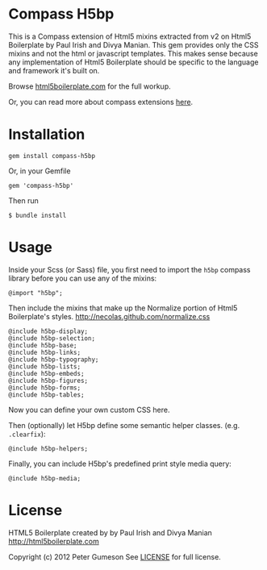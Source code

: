 Compass H5bp
=========================

This is a Compass extension of Html5 mixins extracted from v2 on Html5 Boilerplate
by Paul Irish and Divya Manian. This gem provides only the CSS mixins and not the
html or javascript templates.  This makes sense because any implementation of
Html5 Boilerplate should be specific to the language and framework it's built on.

Browse [html5boilerplate.com](http://html5boilerplate.com) for the full workup.

Or, you can read more about compass extensions [here](http://compass-style.org/help/tutorials/extensions/).


Installation
=========================

    gem install compass-h5bp

Or, in your Gemfile

    gem 'compass-h5bp'

Then run

    $ bundle install


Usage
=========================

Inside your Scss (or Sass) file, you first need to import the `h5bp`
compass library before you can use any of the mixins:

    @import "h5bp";

Then include the mixins that make up the Normalize portion of Html5
Boilerplate's styles. http://necolas.github.com/normalize.css

    @include h5bp-display;
    @include h5bp-selection;
    @include h5bp-base;
    @include h5bp-links;
    @include h5bp-typography;
    @include h5bp-lists;
    @include h5bp-embeds;
    @include h5bp-figures;
    @include h5bp-forms;
    @include h5bp-tables;

Now you can define your own custom CSS here.

Then (optionally) let H5bp define some semantic helper classes. (e.g. `.clearfix`):

    @include h5bp-helpers;

Finally, you can include H5bp's predefined print style media query:

    @include h5bp-media;


License
========

HTML5 Boilerplate created by by Paul Irish and Divya Manian
http://html5boilerplate.com

Copyright (c) 2012 Peter Gumeson
See [LICENSE](https://github.com/sporkd/compass-h5bp/blob/master/LICENSE) for full license.
